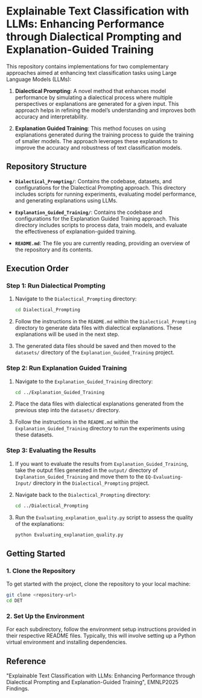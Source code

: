 
# Explainable Text Classification with LLMs: Enhancing Performance through Dialectical Prompting and Explanation-Guided Training

This repository contains implementations for two complementary approaches aimed at enhancing text classification tasks using Large Language Models (LLMs):

1. **Dialectical Prompting**: A novel method that enhances model performance by simulating a dialectical process where multiple perspectives or explanations are generated for a given input. This approach helps in refining the model’s understanding and improves both accuracy and interpretability.

2. **Explanation Guided Training**: This method focuses on using explanations generated during the training process to guide the training of smaller models. The approach leverages these explanations to improve the accuracy and robustness of text classification models.

## Repository Structure

- **`Dialectical_Prompting/`**: Contains the codebase, datasets, and configurations for the Dialectical Prompting approach. This directory includes scripts for running experiments, evaluating model performance, and generating explanations using LLMs.
  
- **`Explanation_Guided_Training/`**: Contains the codebase and configurations for the Explanation Guided Training approach. This directory includes scripts to process data, train models, and evaluate the effectiveness of explanation-guided training.

- **`README.md`**: The file you are currently reading, providing an overview of the repository and its contents.

## Execution Order

### Step 1: Run Dialectical Prompting

1. Navigate to the `Dialectical_Prompting` directory:
   ```bash
   cd Dialectical_Prompting
   ```

2. Follow the instructions in the `README.md` within the `Dialectical_Prompting` directory to generate data files with dialectical explanations. These explanations will be used in the next step.

3. The generated data files should be saved and then moved to the `datasets/` directory of the `Explanation_Guided_Training` project.

### Step 2: Run Explanation Guided Training

1. Navigate to the `Explanation_Guided_Training` directory:
   ```bash
   cd ../Explanation_Guided_Training
   ```

2. Place the data files with dialectical explanations generated from the previous step into the `datasets/` directory.

3. Follow the instructions in the `README.md` within the `Explanation_Guided_Training` directory to run the experiments using these datasets.

### Step 3: Evaluating the Results

1. If you want to evaluate the results from `Explanation_Guided_Training`, take the output files generated in the `output/` directory of `Explanation_Guided_Training` and move them to the `EQ-Evaluating-Input/` directory in the `Dialectical_Prompting` project.

2. Navigate back to the `Dialectical_Prompting` directory:
   ```bash
   cd ../Dialectical_Prompting
   ```

3. Run the `Evaluating_explanation_quality.py` script to assess the quality of the explanations:
   ```bash
   python Evaluating_explanation_quality.py
   ```

## Getting Started

### 1. Clone the Repository

To get started with the project, clone the repository to your local machine:

```bash
git clone <repository-url>
cd DET
```

### 2. Set Up the Environment

For each subdirectory, follow the environment setup instructions provided in their respective README files. Typically, this will involve setting up a Python virtual environment and installing dependencies.

## Reference
"Explainable Text Classification with LLMs: Enhancing Performance through Dialectical Prompting and Explanation-Guided Training", EMNLP2025 Findings.
